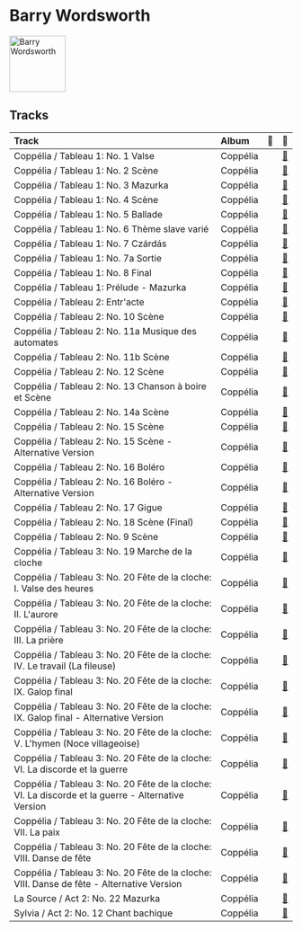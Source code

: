 
# Barry Wordsworth


<img src="https://i.scdn.co/image/b5b05560a51b368cca8b3420e4e3536586720aa8" alt="Barry Wordsworth" width="100" />

## Tracks

| Track                                                                                              | Album    | 💚   | 🔗                                                          |
|:---------------------------------------------------------------------------------------------------|:---------|:----|:-----------------------------------------------------------|
| Coppélia / Tableau 1: No. 1 Valse                                                                  | Coppélia |     | [🔗](https://open.spotify.com/track/1J4OBqQPb2QDKss0RvpcOa) |
| Coppélia / Tableau 1: No. 2 Scène                                                                  | Coppélia |     | [🔗](https://open.spotify.com/track/5DtzXJIxvTQAiegg1a6s5v) |
| Coppélia / Tableau 1: No. 3 Mazurka                                                                | Coppélia |     | [🔗](https://open.spotify.com/track/4Vh9c9ZVc6nPuSMbvJADyi) |
| Coppélia / Tableau 1: No. 4 Scène                                                                  | Coppélia |     | [🔗](https://open.spotify.com/track/043cfi7SrTRdEoIcFs1i3e) |
| Coppélia / Tableau 1: No. 5 Ballade                                                                | Coppélia |     | [🔗](https://open.spotify.com/track/5S1Jq4LxCPZKa0q0Tx6TIf) |
| Coppélia / Tableau 1: No. 6 Thème slave varié                                                      | Coppélia |     | [🔗](https://open.spotify.com/track/4fyXVlaZ0k834i95iZs04H) |
| Coppélia / Tableau 1: No. 7 Czárdás                                                                | Coppélia |     | [🔗](https://open.spotify.com/track/6vLPBxUABNX1kYP3Eb6uNV) |
| Coppélia / Tableau 1: No. 7a Sortie                                                                | Coppélia |     | [🔗](https://open.spotify.com/track/3vOXRShwhxgj9vMWkrfN8T) |
| Coppélia / Tableau 1: No. 8 Final                                                                  | Coppélia |     | [🔗](https://open.spotify.com/track/1q6d29hcZizG37UPMVIS1U) |
| Coppélia / Tableau 1: Prélude - Mazurka                                                            | Coppélia |     | [🔗](https://open.spotify.com/track/6jij2emBEB4q33akGgatsD) |
| Coppélia / Tableau 2: Entr'acte                                                                    | Coppélia |     | [🔗](https://open.spotify.com/track/1cMJc33SvSueWEnrARtgBc) |
| Coppélia / Tableau 2: No. 10 Scène                                                                 | Coppélia |     | [🔗](https://open.spotify.com/track/6EkMmjc72kp8fGLLF4mfJk) |
| Coppélia / Tableau 2: No. 11a Musique des automates                                                | Coppélia |     | [🔗](https://open.spotify.com/track/0gzSe5NMK9hwG8WihEIFcY) |
| Coppélia / Tableau 2: No. 11b Scène                                                                | Coppélia |     | [🔗](https://open.spotify.com/track/5B822sKaYS1KRlY6tcO1Pn) |
| Coppélia / Tableau 2: No. 12 Scène                                                                 | Coppélia |     | [🔗](https://open.spotify.com/track/7drtcpK45RJzJpxZ5CfxUr) |
| Coppélia / Tableau 2: No. 13 Chanson à boire et Scène                                              | Coppélia |     | [🔗](https://open.spotify.com/track/1VqtCja1PIj9cXhzO89A81) |
| Coppélia / Tableau 2: No. 14a Scène                                                                | Coppélia |     | [🔗](https://open.spotify.com/track/1Kheqw70aaDOJQdLHXrrlq) |
| Coppélia / Tableau 2: No. 15 Scène                                                                 | Coppélia |     | [🔗](https://open.spotify.com/track/0LArcL3gk60nP3cxr6LWGx) |
| Coppélia / Tableau 2: No. 15 Scène - Alternative Version                                           | Coppélia |     | [🔗](https://open.spotify.com/track/6yt9V1Ph9RuH0PqlnuwzcH) |
| Coppélia / Tableau 2: No. 16 Boléro                                                                | Coppélia |     | [🔗](https://open.spotify.com/track/6lEBtjG6PALJtCSr5kQSLW) |
| Coppélia / Tableau 2: No. 16 Boléro - Alternative Version                                          | Coppélia |     | [🔗](https://open.spotify.com/track/5Uv7f4SK6QvPgn2DT90zVI) |
| Coppélia / Tableau 2: No. 17 Gigue                                                                 | Coppélia |     | [🔗](https://open.spotify.com/track/459TKc4VMlmDJwPXL1Bm8a) |
| Coppélia / Tableau 2: No. 18 Scène (Final)                                                         | Coppélia |     | [🔗](https://open.spotify.com/track/7ejaR6mxKlc6Yh8tzUKWRn) |
| Coppélia / Tableau 2: No. 9 Scène                                                                  | Coppélia |     | [🔗](https://open.spotify.com/track/0HOEqW7pRiickxkOcC3Djm) |
| Coppélia / Tableau 3: No. 19 Marche de la cloche                                                   | Coppélia |     | [🔗](https://open.spotify.com/track/4kxhlSfrkHnXLBFWysTLK7) |
| Coppélia / Tableau 3: No. 20 Fête de la cloche: I. Valse des heures                                | Coppélia |     | [🔗](https://open.spotify.com/track/6vSsOUVbAlZWziychEEqZ3) |
| Coppélia / Tableau 3: No. 20 Fête de la cloche: II. L'aurore                                       | Coppélia |     | [🔗](https://open.spotify.com/track/5gpJqY5TNtvkeZuguksKwg) |
| Coppélia / Tableau 3: No. 20 Fête de la cloche: III. La prière                                     | Coppélia |     | [🔗](https://open.spotify.com/track/6yURctzpFn4B7KYwphbLA0) |
| Coppélia / Tableau 3: No. 20 Fête de la cloche: IV. Le travail (La fileuse)                        | Coppélia |     | [🔗](https://open.spotify.com/track/08d37IkFf4ftF06OeCbBmU) |
| Coppélia / Tableau 3: No. 20 Fête de la cloche: IX. Galop final                                    | Coppélia |     | [🔗](https://open.spotify.com/track/20UXWmEsvrpI1z0lwcZBcB) |
| Coppélia / Tableau 3: No. 20 Fête de la cloche: IX. Galop final - Alternative Version              | Coppélia |     | [🔗](https://open.spotify.com/track/7DStwi0QEkCKh1cZ58x4pC) |
| Coppélia / Tableau 3: No. 20 Fête de la cloche: V. L'hymen (Noce villageoise)                      | Coppélia |     | [🔗](https://open.spotify.com/track/7rTnnpSKbLlG6rWcUAmmPj) |
| Coppélia / Tableau 3: No. 20 Fête de la cloche: VI. La discorde et la guerre                       | Coppélia |     | [🔗](https://open.spotify.com/track/6ZGlq9vc4QJ5DxIQPKR5Lb) |
| Coppélia / Tableau 3: No. 20 Fête de la cloche: VI. La discorde et la guerre - Alternative Version | Coppélia |     | [🔗](https://open.spotify.com/track/4xTad8il5KuXpArRFmlPUh) |
| Coppélia / Tableau 3: No. 20 Fête de la cloche: VII. La paix                                       | Coppélia |     | [🔗](https://open.spotify.com/track/5l3mtBuljR9vxQbRbsDIVN) |
| Coppélia / Tableau 3: No. 20 Fête de la cloche: VIII. Danse de fête                                | Coppélia |     | [🔗](https://open.spotify.com/track/0zUKUkemwPCLzl3TYUb6A1) |
| Coppélia / Tableau 3: No. 20 Fête de la cloche: VIII. Danse de fête - Alternative Version          | Coppélia |     | [🔗](https://open.spotify.com/track/70rBuxJQAXaZZCNg19z8b6) |
| La Source / Act 2: No. 22 Mazurka                                                                  | Coppélia |     | [🔗](https://open.spotify.com/track/5At5yLByyzyylVctmoejzj) |
| Sylvia / Act 2: No. 12 Chant bachique                                                              | Coppélia |     | [🔗](https://open.spotify.com/track/7Fxa6lAPC2Zem58LOOFgJc) |